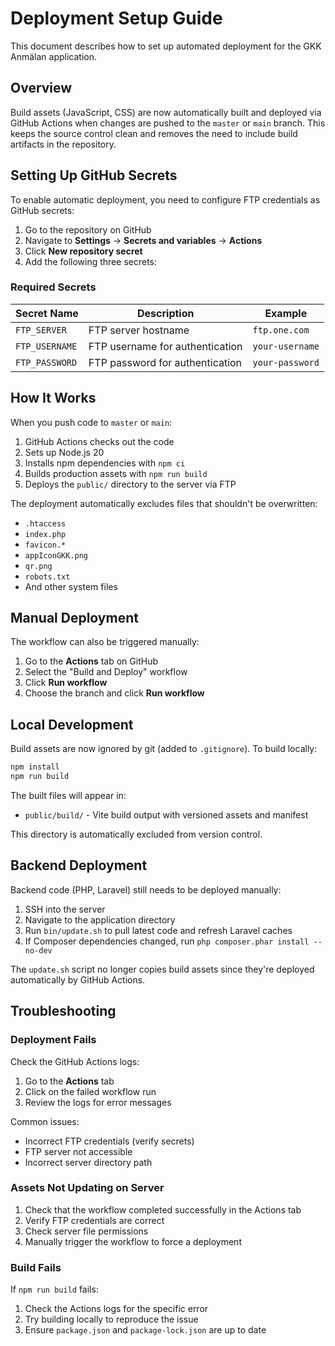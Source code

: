 # Deployment Setup Guide

This document describes how to set up automated deployment for the GKK Anmälan application.

## Overview

Build assets (JavaScript, CSS) are now automatically built and deployed via GitHub Actions when changes are pushed to the `master` or `main` branch. This keeps the source control clean and removes the need to include build artifacts in the repository.

## Setting Up GitHub Secrets

To enable automatic deployment, you need to configure FTP credentials as GitHub secrets:

1. Go to the repository on GitHub
2. Navigate to **Settings** → **Secrets and variables** → **Actions**
3. Click **New repository secret**
4. Add the following three secrets:

### Required Secrets

| Secret Name | Description | Example |
|------------|-------------|---------|
| `FTP_SERVER` | FTP server hostname | `ftp.one.com` |
| `FTP_USERNAME` | FTP username for authentication | `your-username` |
| `FTP_PASSWORD` | FTP password for authentication | `your-password` |

## How It Works

When you push code to `master` or `main`:

1. GitHub Actions checks out the code
2. Sets up Node.js 20
3. Installs npm dependencies with `npm ci`
4. Builds production assets with `npm run build`
5. Deploys the `public/` directory to the server via FTP

The deployment automatically excludes files that shouldn't be overwritten:
- `.htaccess`
- `index.php`
- `favicon.*`
- `appIconGKK.png`
- `qr.png`
- `robots.txt`
- And other system files

## Manual Deployment

The workflow can also be triggered manually:

1. Go to the **Actions** tab on GitHub
2. Select the "Build and Deploy" workflow
3. Click **Run workflow**
4. Choose the branch and click **Run workflow**

## Local Development

Build assets are now ignored by git (added to `.gitignore`). To build locally:

```bash
npm install
npm run build
```

The built files will appear in:
- `public/build/` - Vite build output with versioned assets and manifest

This directory is automatically excluded from version control.

## Backend Deployment

Backend code (PHP, Laravel) still needs to be deployed manually:

1. SSH into the server
2. Navigate to the application directory
3. Run `bin/update.sh` to pull latest code and refresh Laravel caches
4. If Composer dependencies changed, run `php composer.phar install --no-dev`

The `update.sh` script no longer copies build assets since they're deployed automatically by GitHub Actions.

## Troubleshooting

### Deployment Fails

Check the GitHub Actions logs:
1. Go to the **Actions** tab
2. Click on the failed workflow run
3. Review the logs for error messages

Common issues:
- Incorrect FTP credentials (verify secrets)
- FTP server not accessible
- Incorrect server directory path

### Assets Not Updating on Server

1. Check that the workflow completed successfully in the Actions tab
2. Verify FTP credentials are correct
3. Check server file permissions
4. Manually trigger the workflow to force a deployment

### Build Fails

If `npm run build` fails:
1. Check the Actions logs for the specific error
2. Try building locally to reproduce the issue
3. Ensure `package.json` and `package-lock.json` are up to date
